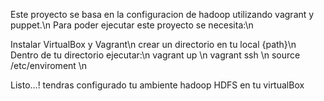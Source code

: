 Este proyecto se basa en la configuracion de hadoop utilizando vagrant y puppet.\n
Para poder ejecutar este proyecto se necesita:\n

Instalar VirtualBox y Vagrant\n
crear un directorio en tu local {path}\n
Dentro de tu directorio ejecutar:\n
	vagrant up \n
	vagrant ssh \n
	source /etc/enviroment \n

Listo...! tendras configurado tu ambiente hadoop HDFS en tu virtualBox

